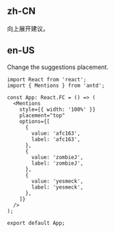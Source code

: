 ## zh-CN

向上展开建议。

## en-US

Change the suggestions placement.
```tsx
import React from 'react';
import { Mentions } from 'antd';

const App: React.FC = () => (
  <Mentions
    style={{ width: '100%' }}
    placement="top"
    options={[
      {
        value: 'afc163',
        label: 'afc163',
      },
      {
        value: 'zombieJ',
        label: 'zombieJ',
      },
      {
        value: 'yesmeck',
        label: 'yesmeck',
      },
    ]}
  />
);

export default App;
```
